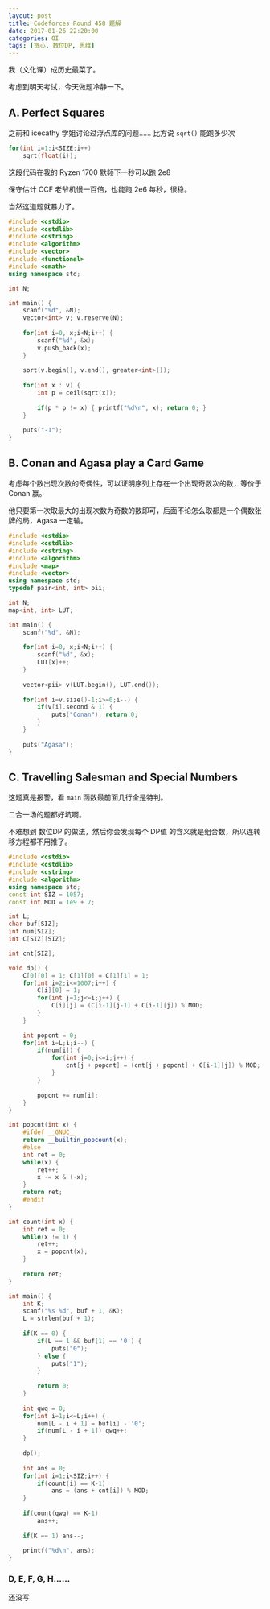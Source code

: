 ```yaml
---
layout: post
title: Codeforces Round 458 题解
date: 2017-01-26 22:20:00
categories: OI
tags: [贪心, 数位DP, 思维]
---
```


我（文化课）成历史最菜了。

考虑到明天考试，今天做题冷静一下。

## A. Perfect Squares

之前和 icecathy 学姐讨论过浮点库的问题……
比方说 `sqrt()` 能跑多少次

```cpp
for(int i=1;i<SIZE;i++)
    sqrt(float(i));
```

这段代码在我的 Ryzen 1700 默频下一秒可以跑 2e8

保守估计 CCF 老爷机慢一百倍，也能跑 2e6 每秒，很稳。 

当然这道题就暴力了。

```cpp
#include <cstdio>
#include <cstdlib>
#include <cstring>
#include <algorithm>
#include <vector>
#include <functional>
#include <cmath>
using namespace std;

int N;

int main() {
    scanf("%d", &N);
    vector<int> v; v.reserve(N);
    
    for(int i=0, x;i<N;i++) {
        scanf("%d", &x);
        v.push_back(x);
    }
    
    sort(v.begin(), v.end(), greater<int>());
    
    for(int x : v) {
        int p = ceil(sqrt(x));
        
        if(p * p != x) { printf("%d\n", x); return 0; }
    }
    
    puts("-1");
}

```

## B. Conan and Agasa play a Card Game

考虑每个数出现次数的奇偶性，可以证明序列上存在一个出现奇数次的数，等价于 Conan 赢。

他只要第一次取最大的出现次数为奇数的数即可，后面不论怎么取都是一个偶数张牌的局，Agasa 一定输。

```cpp
#include <cstdio>
#include <cstdlib>
#include <cstring>
#include <algorithm>
#include <map>
#include <vector>
using namespace std;
typedef pair<int, int> pii;

int N;
map<int, int> LUT;

int main() {
    scanf("%d", &N);
    
    for(int i=0, x;i<N;i++) {
        scanf("%d", &x);
        LUT[x]++;
    }
    
    vector<pii> v(LUT.begin(), LUT.end());
    
    for(int i=v.size()-1;i>=0;i--) {
        if(v[i].second & 1) {
            puts("Conan"); return 0;
        }
    }
    
    puts("Agasa");
}
```

## C. Travelling Salesman and Special Numbers

这题真是报警，看 `main` 函数最前面几行全是特判。

二合一场的题都好坑啊。

不难想到 数位DP 的做法，然后你会发现每个 DP值 的含义就是组合数，所以连转移方程都不用推了。

```cpp
#include <cstdio>
#include <cstdlib>
#include <cstring>
#include <algorithm>
using namespace std;
const int SIZ = 1057;
const int MOD = 1e9 + 7;

int L;
char buf[SIZ];
int num[SIZ];
int C[SIZ][SIZ];

int cnt[SIZ];

void dp() {
    C[0][0] = 1; C[1][0] = C[1][1] = 1;
    for(int i=2;i<=1007;i++) {
        C[i][0] = 1;
        for(int j=1;j<=i;j++) {
            C[i][j] = (C[i-1][j-1] + C[i-1][j]) % MOD;
        }
    }
    
    int popcnt = 0;
    for(int i=L;i;i--) {
        if(num[i]) {
            for(int j=0;j<=i;j++) {
                cnt[j + popcnt] = (cnt[j + popcnt] + C[i-1][j]) % MOD;
            }
        }
        
        popcnt += num[i];
    }
}

int popcnt(int x) {
    #ifdef __GNUC__
    return __builtin_popcount(x);
    #else
    int ret = 0;
    while(x) {
        ret++;
        x -= x & (-x);
    }
    return ret;
    #endif
}

int count(int x) {
    int ret = 0;
    while(x != 1) {
        ret++;
        x = popcnt(x); 
    }
    
    return ret;
}

int main() {
    int K;
    scanf("%s %d", buf + 1, &K);
    L = strlen(buf + 1);
    
    if(K == 0) {
        if(L == 1 && buf[1] == '0') {
            puts("0");
        } else {
            puts("1");
        }
        
        return 0;
    }
    
    int qwq = 0;
    for(int i=1;i<=L;i++) {
        num[L - i + 1] = buf[i] - '0';
        if(num[L - i + 1]) qwq++; 
    }
    
    dp();
    
    int ans = 0;
    for(int i=1;i<SIZ;i++) {
        if(count(i) == K-1)
            ans = (ans + cnt[i]) % MOD;
    }
    
    if(count(qwq) == K-1)
        ans++;
    
    if(K == 1) ans--;
    
    printf("%d\n", ans);
}
```

### D, E, F, G, H……

还没写
